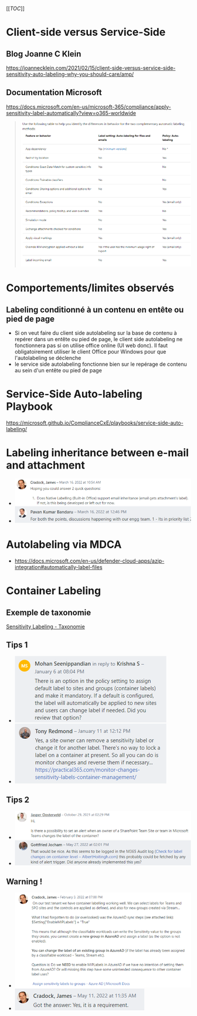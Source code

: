 [[_TOC_]]

# Client-side versus Service-Side
## Blog Joanne C Klein
https://joannecklein.com/2021/02/15/client-side-versus-service-side-sensitivity-auto-labeling-why-you-should-care/amp/

## Documentation Microsoft
https://docs.microsoft.com/en-us/microsoft-365/compliance/apply-sensitivity-label-automatically?view=o365-worldwide
> ![image.png](/.attachments/image-93375b78-b716-4f51-9306-5ea3dc425d20.png)

# Comportements/limites observés
## Labeling conditionné à un contenu en entête ou pied de page
- Si on veut faire du client side autolabeling sur la base de contenu à repérer dans un entête ou pied de page, le client side autolabeling ne fonctionnera pas si on utilise office online (UI web donc). Il faut obligatoirement utiliser le client Office pour Windows pour que l'autolabeling se déclenche
- le service side autolabeling fonctionne bien sur le repérage de contenu au sein d'un entête ou pied de page

# Service-Side Auto-labeling Playbook
https://microsoft.github.io/ComplianceCxE/playbooks/service-side-auto-labeling/

# Labeling inheritance between e-mail and attachment
* ![image.png](/.attachments/image-3be14747-209d-4514-a14d-0723793eca98.png)
* ![image.png](/.attachments/image-3a8ec041-d4c6-4384-9054-5364b0575366.png)

# Autolabeling via MDCA
* https://docs.microsoft.com/en-us/defender-cloud-apps/azip-integration#automatically-label-files

# Container Labeling
## Exemple de taxonomie
[Sensitivity Labeling - Taxonomie](/Data-Governance-&-Protection/Tips-and-tricks/Sensitivity-Labels/Sensitivity-Labeling-%2D-Taxonomie)

## Tips 1
* ![image.png](/.attachments/image-6c0d1f02-1930-4f2d-ad7f-02e388210b4c.png)
* [![image.png](/.attachments/image-5cc7057a-30e6-46af-ab60-b9f4a5d0c130.png)](https://practical365.com/monitor-changes-sensitivity-labels-container-management/)
## Tips 2
* ![image.png](/.attachments/image-45afd867-21d1-45cf-a0cf-35ab1848e06d.png)
* [![image.png](/.attachments/image-a7d6c79f-8a21-4f50-87b8-20b9e276ba3c.png)](https://alberthoitingh.com/2021/04/23/check-for-label-changes-on-container-level/)

## Warning !
* [![image.png](/.attachments/image-02a81666-40ef-4969-9e67-82739cae3f59.png)](https://docs.microsoft.com/en-us/azure/active-directory/enterprise-users/groups-assign-sensitivity-labels#enable-sensitivity-label-support-in-powershell)
* ![image.png](/.attachments/image-3a0ec54e-49fc-49a4-b251-e07b0689da7c.png)


